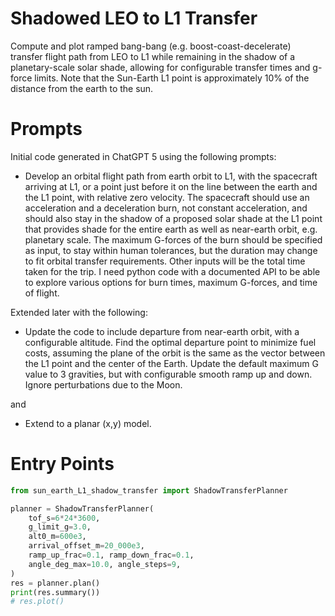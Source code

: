 # Shadowed LEO to L1 Transfer
Compute and plot ramped bang-bang (e.g. boost-coast-decelerate) transfer flight path from LEO to L1 while remaining in the shadow of a planetary-scale solar shade, allowing for configurable transfer times and g-force limits.
Note that the Sun-Earth L1 point is approximately 10% of the distance from the earth to the sun.

# Prompts
Initial code generated in ChatGPT 5 using the following prompts:

* Develop an orbital flight path from earth orbit to L1, with the spacecraft arriving at L1, or a point just before it on the line between the earth and the L1 point, with relative zero velocity.  The spacecraft should use an acceleration and a deceleration burn, not constant acceleration, and should also stay in the shadow of a proposed solar shade at the L1 point that provides shade for the entire earth as well as near-earth orbit, e.g. planetary scale.  The maximum G-forces of the burn should be specified as input, to stay within human tolerances, but the duration may change to fit orbital transfer requirements.  Other inputs will be the total time taken for the trip.  I need python code with a documented API to be able to explore various options for burn times, maximum G-forces, and time of flight.

Extended later with the following:

* Update the code to include departure from near-earth orbit, with a configurable altitude.  Find the optimal departure point to minimize fuel costs, assuming the plane of the orbit is the same as the vector between the L1 point and the center of the Earth.  Update the default maximum G value to 3 gravities, but with configurable smooth ramp up and down.  Ignore perturbations due to the Moon.

and

* Extend to a planar (x,y) model.

# Entry Points
```python
from sun_earth_L1_shadow_transfer import ShadowTransferPlanner

planner = ShadowTransferPlanner(
    tof_s=6*24*3600,
    g_limit_g=3.0,
    alt0_m=600e3,
    arrival_offset_m=20_000e3,
    ramp_up_frac=0.1, ramp_down_frac=0.1,
    angle_deg_max=10.0, angle_steps=9,
)
res = planner.plan()
print(res.summary())
# res.plot()
```

